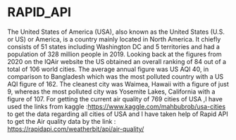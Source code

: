 # RAPID_API

The United States of America (USA), also known as the United States (U.S. or US) or America, is a country mainly located in North America. It chiefly consists of 51 states including Washington DC and 5 territories and had a population of 328 million people in 2019. Looking back at the figures from 2020 on the IQAir website the US obtained an overall ranking of 84 out of a total of 106 world cities. The average annual figure was US AQI 40, in comparison to Bangladesh which was the most polluted country with a US AQI figure of 162.
The cleanest city was Waimea, Hawaii with a figure of just 9, whereas the most polluted city was Yosemite Lakes, California with a figure of 107.
For getting the current air quality of 769 cities of USA ,I have used the links from kaggle :https://www.kaggle.com/mahbubrob/usa-cities to get the data regarding all cities of USA and I have taken help of Rapid API to get the Air quality data by the link : https://rapidapi.com/weatherbit/api/air-quality/
